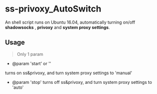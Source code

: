 # ss-privoxy_AutoSwitch

An shell script runs on Ubuntu 16.04, automatically turning on/off  **shadowsocks** , **privoxy** and **system proxy settings**.

## Usage
> Only 1 param

* @param 'start' or ''

turns on ss&privoxy, and turn system proxy settings to 'manual'

* @param 'stop'
turns off ss&privoxy, and turn system proxy settings to 'auto'
